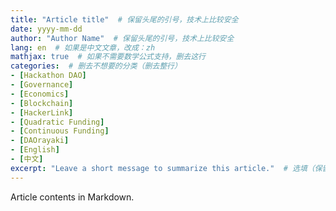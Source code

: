 ```yaml
---
title: "Article title"  # 保留头尾的引号，技术上比较安全
date: yyyy-mm-dd
author: "Author Name"  # 保留头尾的引号，技术上比较安全
lang: en  # 如果是中文文章，改成：zh
mathjax: true  # 如果不需要数学公式支持，删去这行
categories:  # 删去不想要的分类（删去整行）
- [Hackathon DAO]
- [Governance]
- [Economics]
- [Blockchain]
- [HackerLink]
- [Quadratic Funding]
- [Continuous Funding]
- [DAOrayaki]
- [English]
- [中文]
excerpt: "Leave a short message to summarize this article."  # 选填（保留头尾的引号，不填可直接删去这行），对 SEO 和社交网站分享有用
---
```


Article contents in Markdown.
